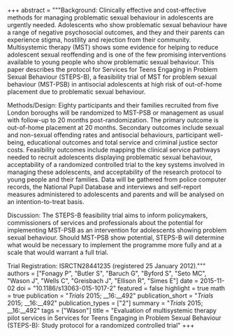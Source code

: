 +++
abstract = """Background: Clinically effective and cost-effective methods for managing problematic sexual behaviour in adolescents are urgently needed. Adolescents who show problematic sexual behaviour have a range of negative psychosocial outcomes, and they and their parents can experience stigma, hostility and rejection from their community. Multisystemic therapy (MST) shows some evidence for helping to reduce adolescent sexual reoffending and is one of the few promising interventions available to young people who show problematic sexual behaviour. This paper describes the protocol for Services for Teens Engaging in Problem Sexual Behaviour (STEPS-B), a feasibility trial of MST for problem sexual behaviour (MST-PSB) in antisocial adolescents at high risk of out-of-home placement due to problematic sexual behaviour.

Methods/Design: Eighty participants and their families recruited from five London boroughs will be randomized to MST-PSB or management as usual with follow-up to 20 months post-randomization. The primary outcome is out-of-home placement at 20 months. Secondary outcomes include sexual and non-sexual offending rates and antisocial behaviours, participant well-being, educational outcomes and total service and criminal justice sector costs. Feasibility outcomes include mapping the clinical service pathways needed to recruit adolescents displaying problematic sexual behaviour, acceptability of a randomized controlled trial to the key systems involved in managing these adolescents, and acceptability of the research protocol to young people and their families. Data will be gathered from police computer records, the National Pupil Database and interviews and self-report measures administered to adolescents and parents and will be analysed on an intention-to-treat basis.

Discussion: The STEPS-B feasibility trial aims to inform policymakers, commissioners of services and professionals about the potential for implementing MST-PSB as an intervention for adolescents showing problem sexual behaviour. Should MST-PSB show potential, STEPS-B will determine what would be necessary to implement the programme more fully and at a scale that would warrant a full trial.

Trial Registration: ISRCTN28441235 (registered 25 January 2012)."""
authors = ["Fonagy P", "Butler S", "Baruch G", "Byford S", "Seto MC", "Wason J", "Wells C", "Greisbach J", "Ellison R", "Simes E"]
date = 2015-11-02
doi = "10.1186/s13063-015-1017-2"
featured = false
highlight = true
math = true
publication = "*Trials* 2015; __16:__492"
publication_short = "*Trials* 2015; __16:__492"
publication_types = ["2"]
summary = "*Trials* 2015; __16:__492"
tags = ["Wason"]
title = "Evaluation of multisystemic therapy pilot services in Services for Teens Engaging in Problem Sexual Behaviour (STEPS-B): Study protocol for a randomized controlled trial"
+++
